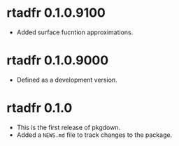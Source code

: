 # rtadfr 0.1.0.9100

* Added surface fucntion approximations.

# rtadfr 0.1.0.9000

* Defined as a development version.

# rtadfr 0.1.0

* This is the first release of pkgdown.
* Added a `NEWS.md` file to track changes to the package.
